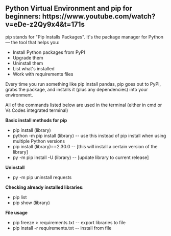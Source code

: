 <h2>Python Virtual Environment and pip for beginners: https://www.youtube.com/watch?v=eDe-z2Qy9x4&t=171s</h2>

pip stands for "Pip Installs Packages".
It's the package manager for Python — the tool that helps you:

- Install Python packages from PyPI
- Upgrade them
- Uninstall them
- List what's installed
- Work with requirements files

Every time you run something like pip install pandas, pip goes out to PyPI, grabs the package, and installs it (plus any dependencies) into your environment.

All of the commands listed below are used in the terminal (either in cmd or Vs Codes integrated terminal)

**Basic install methods for pip**
- pip install (library)
- python -m pip install (library) -- use this instead of pip install when using multiple Python versions
- pip install (library)==2.30.0 -- [this will install a certain version of the library]
- py -m pip install -U (library) -- [update library to current release]

**Uninstall**
- py -m pip uninstall requests


**Checking already installed libraries:**
- pip list
- pip show (library)

**File usage**
- pip freeze > requirements.txt -- export libraries to file
- pip install -r requirements.txt -- install from file